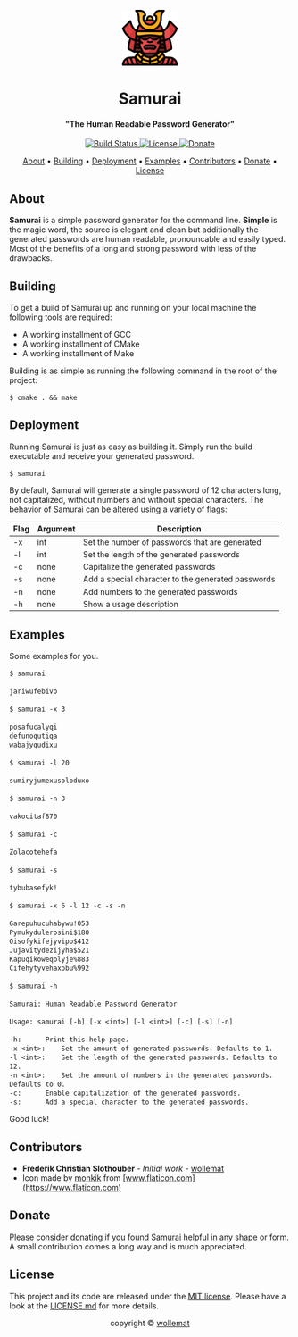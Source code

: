 
<p  align="center"> <img src="./icon.png" alt="icon" width="100" height="100" /> </p>
<h1 align="center" font-weight: bold>Samurai</h1>
<h4 align="center">"The Human Readable Password Generator"</h4>

<p align="center">
    <a href="https://travis-ci.com/github/wollemat/samurai/builds">
    <img src="https://travis-ci.com/wollemat/samurai.svg?branch=master" alt="Build Status">
    <a href="LICENSE.md">
    <img src="https://img.shields.io/badge/license-MIT-yellow" alt="License">
    <a href="https://paypal.me/wollemat">
    <img src="https://img.shields.io/badge/donate-PayPal-orange" alt="Donate">
</p>
      
<p align="center">
  <a href="#about">About</a> •
  <a href="#building">Building</a> •
  <a href="#deployment">Deployment</a> •
  <a href="#examples">Examples</a> •
  <a href="#contributors">Contributors</a> •
  <a href="#donate">Donate</a> •
  <a href="#license">License</a>
</p>

## About

**Samurai** is a simple password generator for the command line. **Simple** is the magic word, the source is elegant and clean but additionally the generated passwords are human readable, pronouncable and easily typed. Most of the benefits of a long and strong password with less of the drawbacks.

## Building

To get a build of Samurai up and running on your local machine the following tools are required:

* A working installment of GCC
* A working installment of CMake
* A working installment of Make

Building is as simple as running the following command in the root of the project:

```
$ cmake . && make
```

## Deployment

Running Samurai is just as easy as building it. Simply run the build executable and receive your generated password.

```
$ samurai
```

By default, Samurai will generate a single password of 12 characters long, not capitalized, without numbers and without special characters. The behavior of Samurai can be altered using a variety of flags:

| Flag | Argument | Description                                        |
|------|----------|----------------------------------------------------|
| -x   | int      | Set the number of passwords that are generated     |
| -l   | int      | Set the length of the generated passwords          |
| -c   | none     | Capitalize the generated passwords                 |
| -s   | none     | Add a special character to the generated passwords |
| -n   | none     | Add numbers to the generated passwords             |
| -h   | none     | Show a usage description                           |

## Examples

Some examples for you.

```
$ samurai

jariwufebivo

$ samurai -x 3

posafucalyqi
defunoqutiqa
wabajyqudixu

$ samurai -l 20

sumiryjumexusoloduxo

$ samurai -n 3

vakocitaf870

$ samurai -c

Zolacotehefa

$ samurai -s

tybubasefyk!

$ samurai -x 6 -l 12 -c -s -n

Garepuhucuhabywu!053
Pymukydulerosini$180
Qisofykifejyvipo$412
Jujavitydezijyha$521
Kapuqikoweqolyje%883
Cifehytyvehaxobu%992

$ samurai -h

Samurai: Human Readable Password Generator

Usage: samurai [-h] [-x <int>] [-l <int>] [-c] [-s] [-n]

-h:		 Print this help page.
-x <int>:	 Set the amount of generated passwords. Defaults to 1.
-l <int>:	 Set the length of the generated passwords. Defaults to 12.
-n <int>:	 Set the amount of numbers in the generated passwords. Defaults to 0.
-c:		 Enable capitalization of the generated passwords.
-s:		 Add a special character to the generated passwords.
```

Good luck!

## Contributors

* **Frederik Christian Slothouber** - *Initial work* - [wollemat](https://github.com/wollemat)
* Icon made by [monkik](https://www.flaticon.com/authors/monkik) from [www.flaticon.com](https://www.flaticon.com)

## Donate

Please consider [donating](https://paypal.me/wollemat) if you found [Samurai](https://github.com/wollemat/samurai) helpful in any shape or form. A small contribution comes a long way and is much appreciated.

## License

This project and its code are released under the [MIT license](LICENSE.md). Please have a look at the [LICENSE.md](LICENSE.md) for more details.

<p align="center">copyright © <a href="https://github.com/wollemat">wollemat</a></p>
